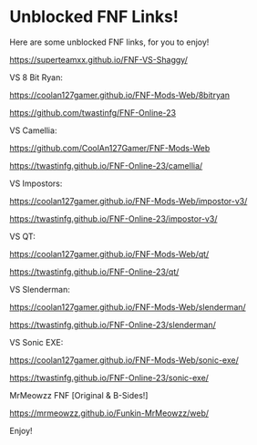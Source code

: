 # Unblocked FNF Links!

Here are some unblocked FNF links, for you to enjoy!

https://superteamxx.github.io/FNF-VS-Shaggy/

VS 8 Bit Ryan:

https://coolan127gamer.github.io/FNF-Mods-Web/8bitryan

https://github.com/twastinfg/FNF-Online-23

VS Camellia: 

https://github.com/CoolAn127Gamer/FNF-Mods-Web

https://twastinfg.github.io/FNF-Online-23/camellia/

VS Impostors:

https://coolan127gamer.github.io/FNF-Mods-Web/impostor-v3/

https://twastinfg.github.io/FNF-Online-23/impostor-v3/

VS QT:

https://coolan127gamer.github.io/FNF-Mods-Web/qt/

https://twastinfg.github.io/FNF-Online-23/qt/

VS Slenderman: 

https://coolan127gamer.github.io/FNF-Mods-Web/slenderman/

https://twastinfg.github.io/FNF-Online-23/slenderman/

VS Sonic EXE:

https://coolan127gamer.github.io/FNF-Mods-Web/sonic-exe/

https://twastinfg.github.io/FNF-Online-23/sonic-exe/

MrMeowzz FNF [Original & B-Sides!]

https://mrmeowzz.github.io/Funkin-MrMeowzz/web/

Enjoy!

